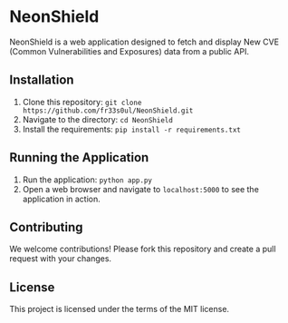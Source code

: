 # NeonShield

NeonShield is a web application designed to fetch and display New CVE (Common Vulnerabilities and Exposures) data from a public API.

## Installation

1. Clone this repository: `git clone https://github.com/fr33s0ul/NeonShield.git`
2. Navigate to the directory: `cd NeonShield`
3. Install the requirements: `pip install -r requirements.txt`

## Running the Application

1. Run the application: `python app.py`
2. Open a web browser and navigate to `localhost:5000` to see the application in action.

## Contributing

We welcome contributions! Please fork this repository and create a pull request with your changes.

## License

This project is licensed under the terms of the MIT license.
